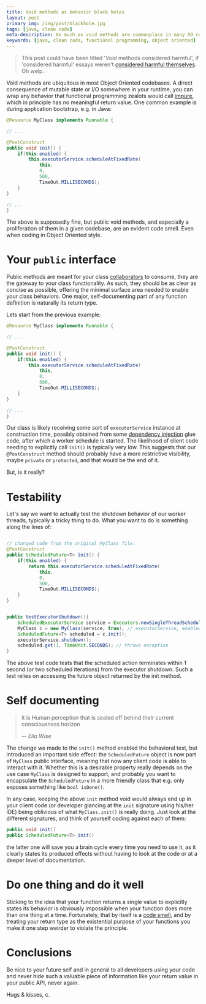 ```yaml
---
title: Void methods as behavior black holes
layout: post
primary_img: /img/post/blackhole.jpg
tags: [java, clean code]
meta-description: As much as void methods are commonplace in many OO codebases, they are effectively information sinks which hide their behavior making them harder to test or compose. Learn how to avoid them in many common scenarios.
keywords: [java, clean code, functional programming, object oriented]
---
```


> This post could have been titled 'Void methods considered harmful',
> if 'considered harmful' essays weren't
> [considered harmful themselves][considered harmful]. Oh welp.

Void methods are ubiquitous in most Object Oriented codebases. A
direct consequence of mutable state or I/O somewhere in your runtime,
you can wrap any behavior that functional programming zealots would
call [impure][impure], which in principle has no meaningful return
value. One common example is during application bootstrap, e.g. in
Java:

```java
@Resource MyClass implements Runnable {

// ...

@PostConstruct
public void init() {
    if(this.enabled) {
        this.executorService.scheduleAtFixedRate(
            this,
            0,
            500,
            TimeOut.MILLISECONDS);
    }
}

// ...
}
```

The above is supposedly fine, but public void methods, and especially
a proliferation of them in a given codebase, are an evident code
smell. Even when coding in Object Oriented style.

# Your `public` interface

Public methods are meant for your class [collaborators][CRC] to
consume, they are the gateway to your class functionality. As such,
they should be as clear as concise as possible, offering the minimal
surface area needed to enable your class behaviors. One major,
self-documenting part of any function definition is naturally its
return type.

Lets start from the previous example:

```java
@Resource MyClass implements Runnable {

// ...

@PostConstruct
public void init() {
    if(this.enabled) {
        this.executorService.scheduleAtFixedRate(
            this,
            0,
            500,
            TimeOut.MILLISECONDS);
    }
}

// ...
}
```

Our class is likely receiving some sort of `executorService` instance
at construction time, possibly obtained from some
[dependency injection][magic] glue code, after which a worker schedule
is started. The likelihood of client code needing to explicitly call
`init()` is typically very low. This suggests that our
`@PostConstruct` method should probably have a more restrictive
visibility, maybe `private` or `protected`, and that would be the end
of it.

But, is it really?

# Testability

Let's say we want to actually test the shutdown
behavior of our worker threads, typically a tricky thing to do. What
you want to do is something along the lines of:

``` java

// changed code from the original MyClass file:
@PostConstruct
public ScheduledFuture<T> init() {
    if(this.enabled) {
        return this.executorService.scheduleAtFixedRate(
            this,
            0,
            500,
            TimeOut.MILLISECONDS);
    }
}


public testExecutorShutdown(){
    ScheduledExecutorService service = Executors.newSingleThreadScheduledExecutor();
    MyClass c = new MyClass(service, true); // executorService, enabled
    ScheduledFuture<T> scheduled = c.init();
    executorService.shutdown();
    scheduled.get(1, TimeUnit.SECONDS); // throws exception
}
```

The above test code tests that the scheduled action terminates within
1 second (or two scheduled iterations) from the executor
shutdown. Such a test relies on accessing the future object returned
by the init method.

# Self documenting

> it is Human perception that is sealed off behind their current consciousness horizon
>
> -- *Elia Wise*

The change we made to the `init()` method enabled the behavioral test,
but introduced an important side effect: the `ScheduledFuture` object
is now part of `MyClass` public interface, meaning that now any client
code is able to interact with it. Whether this is a desirable property
really depends on the use case `MyClass` is designed to support, and
probably you want to encapsulate the `ScheduledFuture` in a more
friendly class that e.g. only exposes something like `bool
isDone()`.

In any case, keeping the above `init` method void would always end up
in your client code (or developer glancing at the `init` signature
using his/her IDE) being oblivious of what `MyClass.init()` is really
doing. Just look at the different signatures, and think of yourself
coding against each of them:

``` java
public void init()
public ScheduledFuture<T> init()
```

the latter one will save you a brain cycle every time you need to use
it, as it clearly states its produced effects without having to look
at the code or at a deeper level of documentation.

# Do one thing and do it well

Sticking to the idea that your function returns a single value to
explicitly states its behavior is obviously impossible when your
function does more than one thing at a time. Fortunately, that by
itself is a [code smell][single responsibility], and by treating your
return type as the existential purpose of your functions you make it
one step weirder to violate the principle.

# Conclusions

Be nice to your future self and in general to all developers using
your code and never hide such a valuable piece of information like
your return value in your public API, never again.

Hugs & kisses,
c.

[impure]: https://en.wikipedia.org/wiki/Pure_function#Impure_functions_in_pure_expressions
[magic]: http://imgur.com/iZcUNxH
[considered harmful]: http://meyerweb.com/eric/comment/chech.html
[CRC]: https://en.wikipedia.org/wiki/Class-responsibility-collaboration_card
[single responsibility]: https://en.wikipedia.org/wiki/Single_responsibility_principle
